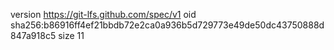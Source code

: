 version https://git-lfs.github.com/spec/v1
oid sha256:b86916ff4ef21bbdb72e2ca0a936b5d729773e49de50dc43750888d847a918c5
size 11
